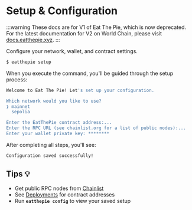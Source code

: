 # Setup & Configuration

:::warning
These docs are for V1 of Eat The Pie, which is now deprecated. For the latest documentation for V2 on World Chain, please visit [docs.eatthepie.xyz](https://docs.eatthepie.xyz).
:::

Configure your network, wallet, and contract settings.

```sh
$ eatthepie setup
```

When you execute the command, you'll be guided through the setup process:

```sh
Welcome to Eat The Pie! Let's set up your configuration.

Which network would you like to use?
❯ mainnet
  sepolia

Enter the EatThePie contract address:...
Enter the RPC URL (see chainlist.org for a list of public nodes):...
Enter your wallet private key: ********
```

After completing all steps, you'll see:

```sh
Configuration saved successfully!
```

## Tips 💡

- Get public RPC nodes from [Chainlist](https://www.chainlist.org)
- See [Deployments](deployments/main.md) for contract addresses
- Run <b>`eatthepie config`</b> to view your saved setup
